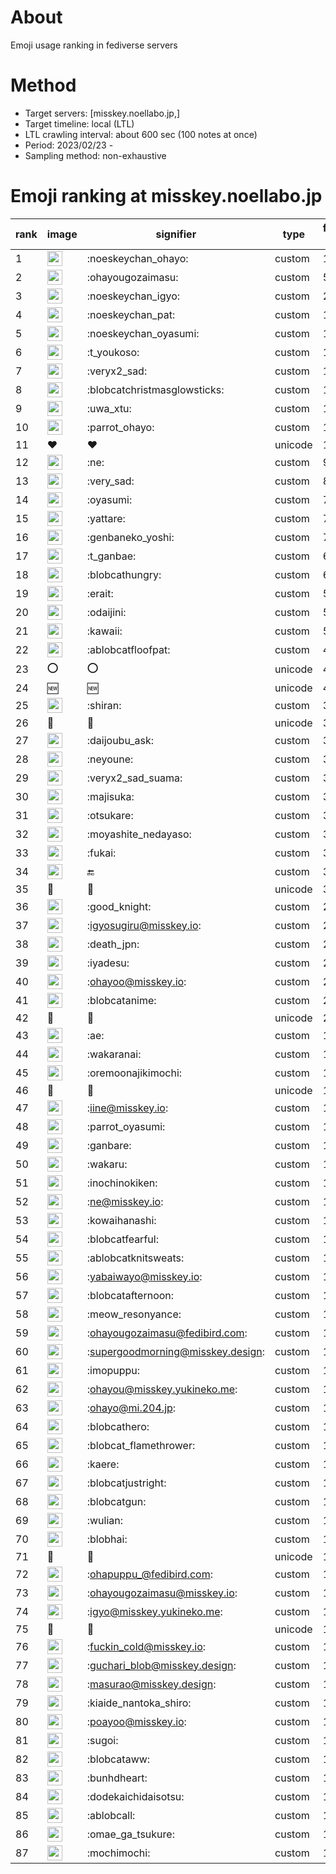 # About
Emoji usage ranking in fediverse servers

# Method
- Target servers: [misskey.noellabo.jp,]
- Target timeline: local (LTL)
- LTL crawling interval: about 600 sec (100 notes at once)
- Period: 2023/02/23 - 
- Sampling method: non-exhaustive

# Emoji ranking at misskey.noellabo.jp

|rank|image|signifier|type|frequency score|
|----|----|----|----|----|
|1|<img height="24" src="https://misskey.noellabo.jp/emoji/noeskeychan_ohayo.webp">|:noeskeychan_ohayo:|custom|147|
|2|<img height="24" src="https://misskey.noellabo.jp/emoji/ohayougozaimasu.webp">|:ohayougozaimasu:|custom|52|
|3|<img height="24" src="https://misskey.noellabo.jp/emoji/noeskeychan_igyo.webp">|:noeskeychan_igyo:|custom|25|
|4|<img height="24" src="https://misskey.noellabo.jp/emoji/noeskeychan_pat.webp">|:noeskeychan_pat:|custom|17|
|5|<img height="24" src="https://misskey.noellabo.jp/emoji/noeskeychan_oyasumi.webp">|:noeskeychan_oyasumi:|custom|17|
|6|<img height="24" src="https://misskey.noellabo.jp/emoji/t_youkoso.webp">|:t_youkoso:|custom|15|
|7|<img height="24" src="https://misskey.noellabo.jp/emoji/veryx2_sad.webp">|:veryx2_sad:|custom|12|
|8|<img height="24" src="https://misskey.noellabo.jp/emoji/blobcatchristmasglowsticks.webp">|:blobcatchristmasglowsticks:|custom|12|
|9|<img height="24" src="https://misskey.noellabo.jp/emoji/uwa_xtu.webp">|:uwa_xtu:|custom|11|
|10|<img height="24" src="https://misskey.noellabo.jp/emoji/parrot_ohayo.webp">|:parrot_ohayo:|custom|11|
|11|❤|❤|unicode|10|
|12|<img height="24" src="https://misskey.noellabo.jp/emoji/ne.webp">|:ne:|custom|9|
|13|<img height="24" src="https://misskey.noellabo.jp/emoji/very_sad.webp">|:very_sad:|custom|8|
|14|<img height="24" src="https://misskey.noellabo.jp/emoji/oyasumi.webp">|:oyasumi:|custom|7|
|15|<img height="24" src="https://misskey.noellabo.jp/emoji/yattare.webp">|:yattare:|custom|7|
|16|<img height="24" src="https://misskey.noellabo.jp/emoji/genbaneko_yoshi.webp">|:genbaneko_yoshi:|custom|7|
|17|<img height="24" src="https://misskey.noellabo.jp/emoji/t_ganbae.webp">|:t_ganbae:|custom|6|
|18|<img height="24" src="https://misskey.noellabo.jp/emoji/blobcathungry.webp">|:blobcathungry:|custom|6|
|19|<img height="24" src="https://misskey.noellabo.jp/emoji/erait.webp">|:erait:|custom|5|
|20|<img height="24" src="https://misskey.noellabo.jp/emoji/odaijini.webp">|:odaijini:|custom|5|
|21|<img height="24" src="https://misskey.noellabo.jp/emoji/kawaii.webp">|:kawaii:|custom|5|
|22|<img height="24" src="https://misskey.noellabo.jp/emoji/ablobcatfloofpat.webp">|:ablobcatfloofpat:|custom|4|
|23|⭕|⭕|unicode|4|
|24|🆕|🆕|unicode|4|
|25|<img height="24" src="https://misskey.noellabo.jp/emoji/shiran.webp">|:shiran:|custom|3|
|26|🌅|🌅|unicode|3|
|27|<img height="24" src="https://misskey.noellabo.jp/emoji/daijoubu_ask.webp">|:daijoubu_ask:|custom|3|
|28|<img height="24" src="https://misskey.noellabo.jp/emoji/neyoune.webp">|:neyoune:|custom|3|
|29|<img height="24" src="https://misskey.noellabo.jp/emoji/veryx2_sad_suama.webp">|:veryx2_sad_suama:|custom|3|
|30|<img height="24" src="https://misskey.noellabo.jp/emoji/majisuka.webp">|:majisuka:|custom|3|
|31|<img height="24" src="https://misskey.noellabo.jp/emoji/otsukare.webp">|:otsukare:|custom|3|
|32|<img height="24" src="https://misskey.noellabo.jp/emoji/moyashite_nedayaso.webp">|:moyashite_nedayaso:|custom|3|
|33|<img height="24" src="https://misskey.noellabo.jp/emoji/fukai.webp">|:fukai:|custom|3|
|34|<img height="24" src="https://misskey.noellabo.jp/emoji/end.webp">|:end:|custom|3|
|35|🐽|🐽|unicode|3|
|36|<img height="24" src="https://misskey.noellabo.jp/emoji/good_knight.webp">|:good_knight:|custom|2|
|37|<img height="24" src="https://misskey.noellabo.jp/emoji/igyosugiru.webp">|:igyosugiru@misskey.io:|custom|2|
|38|<img height="24" src="https://misskey.noellabo.jp/emoji/death_jpn.webp">|:death_jpn:|custom|2|
|39|<img height="24" src="https://misskey.noellabo.jp/emoji/iyadesu.webp">|:iyadesu:|custom|2|
|40|<img height="24" src="https://misskey.noellabo.jp/emoji/ohayoo.webp">|:ohayoo@misskey.io:|custom|2|
|41|<img height="24" src="https://misskey.noellabo.jp/emoji/blobcatanime.webp">|:blobcatanime:|custom|2|
|42|🍮|🍮|unicode|2|
|43|<img height="24" src="https://misskey.noellabo.jp/emoji/ae.webp">|:ae:|custom|1|
|44|<img height="24" src="https://misskey.noellabo.jp/emoji/wakaranai.webp">|:wakaranai:|custom|1|
|45|<img height="24" src="https://misskey.noellabo.jp/emoji/oremoonajikimochi.webp">|:oremoonajikimochi:|custom|1|
|46|🍵|🍵|unicode|1|
|47|<img height="24" src="https://misskey.noellabo.jp/emoji/iine.webp">|:iine@misskey.io:|custom|1|
|48|<img height="24" src="https://misskey.noellabo.jp/emoji/parrot_oyasumi.webp">|:parrot_oyasumi:|custom|1|
|49|<img height="24" src="https://misskey.noellabo.jp/emoji/ganbare.webp">|:ganbare:|custom|1|
|50|<img height="24" src="https://misskey.noellabo.jp/emoji/wakaru.webp">|:wakaru:|custom|1|
|51|<img height="24" src="https://misskey.noellabo.jp/emoji/inochinokiken.webp">|:inochinokiken:|custom|1|
|52|<img height="24" src="https://misskey.noellabo.jp/emoji/ne.webp">|:ne@misskey.io:|custom|1|
|53|<img height="24" src="https://misskey.noellabo.jp/emoji/kowaihanashi.webp">|:kowaihanashi:|custom|1|
|54|<img height="24" src="https://misskey.noellabo.jp/emoji/blobcatfearful.webp">|:blobcatfearful:|custom|1|
|55|<img height="24" src="https://misskey.noellabo.jp/emoji/ablobcatknitsweats.webp">|:ablobcatknitsweats:|custom|1|
|56|<img height="24" src="https://misskey.noellabo.jp/emoji/yabaiwayo.webp">|:yabaiwayo@misskey.io:|custom|1|
|57|<img height="24" src="https://misskey.noellabo.jp/emoji/blobcatafternoon.webp">|:blobcatafternoon:|custom|1|
|58|<img height="24" src="https://misskey.noellabo.jp/emoji/meow_resonyance.webp">|:meow_resonyance:|custom|1|
|59|<img height="24" src="https://misskey.noellabo.jp/emoji/ohayougozaimasu.webp">|:ohayougozaimasu@fedibird.com:|custom|1|
|60|<img height="24" src="https://misskey.noellabo.jp/emoji/supergoodmorning.webp">|:supergoodmorning@misskey.design:|custom|1|
|61|<img height="24" src="https://misskey.noellabo.jp/emoji/imopuppu.webp">|:imopuppu:|custom|1|
|62|<img height="24" src="https://misskey.noellabo.jp/emoji/ohayou.webp">|:ohayou@misskey.yukineko.me:|custom|1|
|63|<img height="24" src="https://misskey.noellabo.jp/emoji/ohayo.webp">|:ohayo@mi.204.jp:|custom|1|
|64|<img height="24" src="https://misskey.noellabo.jp/emoji/blobcathero.webp">|:blobcathero:|custom|1|
|65|<img height="24" src="https://misskey.noellabo.jp/emoji/blobcat_flamethrower.webp">|:blobcat_flamethrower:|custom|1|
|66|<img height="24" src="https://misskey.noellabo.jp/emoji/kaere.webp">|:kaere:|custom|1|
|67|<img height="24" src="https://misskey.noellabo.jp/emoji/blobcatjustright.webp">|:blobcatjustright:|custom|1|
|68|<img height="24" src="https://misskey.noellabo.jp/emoji/blobcatgun.webp">|:blobcatgun:|custom|1|
|69|<img height="24" src="https://misskey.noellabo.jp/emoji/wulian.webp">|:wulian:|custom|1|
|70|<img height="24" src="https://misskey.noellabo.jp/emoji/blobhai.webp">|:blobhai:|custom|1|
|71|👋|👋|unicode|1|
|72|<img height="24" src="https://misskey.noellabo.jp/emoji/ohapuppu_.webp">|:ohapuppu_@fedibird.com:|custom|1|
|73|<img height="24" src="https://misskey.noellabo.jp/emoji/ohayougozaimasu.webp">|:ohayougozaimasu@misskey.io:|custom|1|
|74|<img height="24" src="https://misskey.noellabo.jp/emoji/igyo.webp">|:igyo@misskey.yukineko.me:|custom|1|
|75|👀|👀|unicode|1|
|76|<img height="24" src="https://misskey.noellabo.jp/emoji/fuckin_cold.webp">|:fuckin_cold@misskey.io:|custom|1|
|77|<img height="24" src="https://misskey.noellabo.jp/emoji/guchari_blob.webp">|:guchari_blob@misskey.design:|custom|1|
|78|<img height="24" src="https://misskey.noellabo.jp/emoji/masurao.webp">|:masurao@misskey.design:|custom|1|
|79|<img height="24" src="https://misskey.noellabo.jp/emoji/kiaide_nantoka_shiro.webp">|:kiaide_nantoka_shiro:|custom|1|
|80|<img height="24" src="https://misskey.noellabo.jp/emoji/poayoo.webp">|:poayoo@misskey.io:|custom|1|
|81|<img height="24" src="https://misskey.noellabo.jp/emoji/sugoi.webp">|:sugoi:|custom|1|
|82|<img height="24" src="https://misskey.noellabo.jp/emoji/blobcataww.webp">|:blobcataww:|custom|1|
|83|<img height="24" src="https://misskey.noellabo.jp/emoji/bunhdheart.webp">|:bunhdheart:|custom|1|
|84|<img height="24" src="https://misskey.noellabo.jp/emoji/dodekaichidaisotsu.webp">|:dodekaichidaisotsu:|custom|1|
|85|<img height="24" src="https://misskey.noellabo.jp/emoji/ablobcall.webp">|:ablobcall:|custom|1|
|86|<img height="24" src="https://misskey.noellabo.jp/emoji/omae_ga_tsukure.webp">|:omae_ga_tsukure:|custom|1|
|87|<img height="24" src="https://misskey.noellabo.jp/emoji/mochimochi.webp">|:mochimochi:|custom|1|
